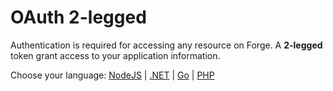 # OAuth 2-legged

Authentication is required for accessing any resource on Forge. A **2-legged** token grant access to your application information.

Choose your language: [NodeJS](oauth/2legged/nodejs) | [.NET](oauth/2legged/net) | [Go](oauth/2legged/go) | [PHP](oauth/2legged/php) 